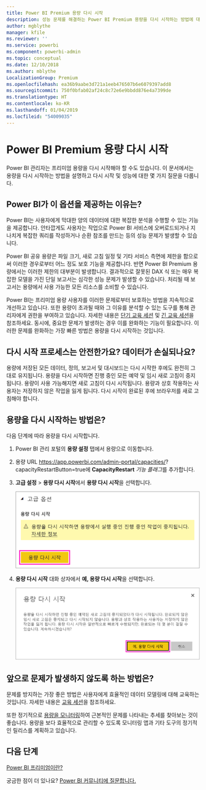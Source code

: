 ```yaml
---
title: Power BI Premium 용량 다시 시작
description: 성능 문제를 해결하는 Power BI Premium 용량을 다시 시작하는 방법에 대해 알아봅니다.
author: mgblythe
manager: kfile
ms.reviewer: ''
ms.service: powerbi
ms.component: powerbi-admin
ms.topic: conceptual
ms.date: 12/10/2018
ms.author: mblythe
LocalizationGroup: Premium
ms.openlocfilehash: ea36b9aabe3d721a1eeb476507b6e6079397add8
ms.sourcegitcommit: 750f0bfab02af24c8c72e6e9bbdd876e4a7399de
ms.translationtype: HT
ms.contentlocale: ko-KR
ms.lasthandoff: 01/04/2019
ms.locfileid: "54009035"
---
```

# <a name="restart-a-power-bi-premium-capacity"></a>Power BI Premium 용량 다시 시작

Power BI 관리자는 프리미엄 용량을 다시 시작해야 할 수도 있습니다. 이 문서에서는 용량을 다시 시작하는 방법을 설명하고 다시 시작 및 성능에 대한 몇 가지 질문을 다룹니다.

## <a name="why-does-power-bi-provide-this-option"></a>Power BI가 이 옵션을 제공하는 이유는?

Power BI는 사용자에게 막대한 양의 데이터에 대한 복잡한 분석을 수행할 수 있는 기능을 제공합니다. 안타깝게도 사용자는 작업으로 Power BI 서비스에 오버로드되거나 지나치게 복잡한 쿼리를 작성하거나 순환 참조를 만드는 등의 성능 문제가 발생할 수 있습니다.

Power BI 공유 용량은 파일 크기, 새로 고침 일정 및 기타 서비스 측면에 제한을 함으로써 이러한 경우로부터 어느 정도 보호 기능을 제공합니다. 반면 Power BI Premium 용량에서는 이러한 제한의 대부분이 발생합니다. 결과적으로 잘못된 DAX 식 또는 매우 복잡한 모델을 가진 단일 보고서는 심각한 성능 문제가 발생할 수 있습니다. 처리될 때 보고서는 용량에서 사용 가능한 모든 리소스를 소비할 수 있습니다. 

Power BI는 프리미엄 용량 사용자를 이러한 문제로부터 보호하는 방법을 지속적으로 개선하고 있습니다. 또한 용량이 초과될 때와 그 이유를 분석할 수 있는 도구를 통해 관리자에게 권한을 부여하고 있습니다. 자세한 내용은 [단기 교육 세션](https://www.youtube.com/watch?v=UgsjMbhi_Bk&feature=youtu.be) 및 [긴 교육 세션](https://www.microsoft.com/businessapplicationssummit/video/BAS2018-2174)을 참조하세요. 동시에, 중요한 문제가 발생하는 경우 이를 완화하는 기능이 필요합니다. 이러한 문제를 완화하는 가장 빠른 방법은 용량을 다시 시작하는 것입니다.

## <a name="is-the-restart-process-safe-will-i-lose-any-data"></a>다시 시작 프로세스는 안전한가요? 데이터가 손실되나요?

용량에 저장된 모든 데이터, 정의, 보고서 및 대시보드는 다시 시작한 후에도 완전히 그대로 유지됩니다. 용량을 다시 시작하면 진행 중인 모든 예약 및 임시 새로 고침이 중지됩니다. 용량이 사용 가능해지면 새로 고침이 다시 시작됩니다. 용량과 상호 작용하는 사용자는 저장하지 않은 작업을 잃게 됩니다. 다시 시작이 완료된 후에 브라우저를 새로 고침해야 합니다.

## <a name="how-do-i-restart-a-capacity"></a>용량을 다시 시작하는 방법은?

다음 단계에 따라 용량을 다시 시작합니다.

1. Power BI 관리 포털의 **용량 설정** 탭에서 용량으로 이동합니다. 

1. 용량 URL https://app.powerbi.com/admin-portal/capacities/<YourCapacityId>?capacityRestartButton=true에 **CapacityRestart** *기능 플래그*를 추가합니다.

1. **고급 설정** > **용량 다시 시작**에서 **용량 다시 시작**을 선택합니다.

    ![용량 다시 시작](media/service-admin-premium-restart/restart-capacity.png)

1. **용량 다시 시작** 대화 상자에서 **예, 용량 다시 시작**을 선택합니다.

    ![다시 시작 확인](media/service-admin-premium-restart/confirm-restart.png)

## <a name="how-can-i-prevent-issues-from-happening-in-the-future"></a>앞으로 문제가 발생하지 않도록 하는 방법은?

문제를 방지하는 가장 좋은 방법은 사용자에게 효율적인 데이터 모델링에 대해 교육하는 것입니다. 자세한 내용은 [교육 세션](https://www.microsoft.com/businessapplicationssummit/video/BAS2018-2170)을 참조하세요.

또한 정기적으로 [용량을 모니터링](service-admin-premium-monitor-capacity.md)하여 근본적인 문제를 나타내는 추세를 찾아보는 것이 좋습니다. 용량을 보다 효율적으로 관리할 수 있도록 모니터링 앱과 기타 도구의 정기적인 릴리스를 계획하고 있습니다.

## <a name="next-steps"></a>다음 단계

[Power BI 프리미엄이란?](service-premium.md)

궁금한 점이 더 있나요? [Power BI 커뮤니티에 질문합니다.](http://community.powerbi.com/)
